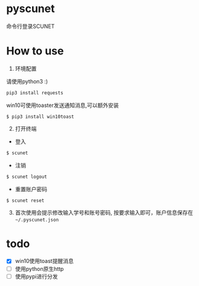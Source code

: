 # pyscunet
命令行登录SCUNET

# How to use
1. 环境配置

请使用python3 :)
```bash
pip3 install requests
```

win10可使用toaster发送通知消息,可以额外安装
```
$ pip3 install win10toast
```


2. 打开终端

- 登入

```bash
$ scunet 
```

- 注销

```bash
$ scunet logout
```
- 重置账户密码

```
$ scunet reset
```

3. 首次使用会提示修改输入学号和账号密码, 按要求输入即可，账户信息保存在`~/.pyscunet.json`

# todo
- [x] win10使用toast提醒消息
- [ ] 使用python原生http
- [ ] 使用pypi进行分发